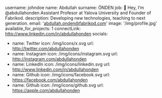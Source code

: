 username: johndoe
name: Abdullah
surname: ÖNDEN
job: 👋 Hey, I’m @abdullahonden Assistant Profesor at Yalova University and Founder of Fabrikod.
description: Developing new technologies, teaching to next generation.
email: 'abdullah.onden@fabrikod.com'
image: '/img/profile.jpg'
available_for_projects: 1
connectLink: http://www.linkedin.com/in/abdullahonden
socials:
  - name: Twitter
    icon: /img/icons/x.svg
    url: http://twitter.com/abdullahonden
  - name: Instagram
    icon: /img/icons/instagram.svg
    url: http://instagram.com/abdullahonden
  - name: LinkedIn
    icon: /img/icons/linkedin.svg
    url: http://www.linkedin.com/in/abdullahonden
  - name: Github
    icon: /img/icons/facebook.svg
    url: https://facebook.com/abdullahonden
  - name: Github
    icon: /img/icons/github.svg
    url: https://apple.com/abdullahonden